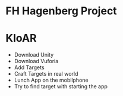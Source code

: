 FH Hagenberg Project
=======
#  KloAR

- Download Unity
- Download Vuforia
- Add Targets
- Craft Targets in real world
- Lunch App on the mobilphone
- Try to find target with starting the app
